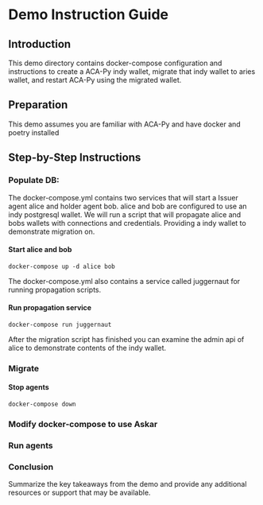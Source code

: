 # Demo Instruction Guide
## Introduction
This demo directory contains docker-compose configuration and instructions to create a ACA-Py indy wallet, migrate that indy wallet to aries wallet, and restart ACA-Py using the migrated wallet.

## Preparation
This demo assumes you are familiar with ACA-Py and have docker and poetry installed

## Step-by-Step Instructions
### Populate DB:
The docker-compose.yml contains two services that will start a Issuer agent alice and holder agent bob. alice and bob are configured to use an indy postgresql wallet. We will run a script that will propagate alice and bobs wallets with connections and credentials. Providing a indy wallet to demonstrate migration on.
#### Start alice and bob
```
docker-compose up -d alice bob
```
The docker-compose.yml also contains a service called juggernaut for running propagation scripts.
#### Run propagation service
```
docker-compose run juggernaut
``` 
After the migration script has finished you can examine the admin api of alice to demonstrate contents of the indy wallet.
### Migrate

#### Stop agents

```
docker-compose down
```

### Modify docker-compose to use Askar

### Run agents

### Conclusion
Summarize the key takeaways from the demo and provide any additional resources or support that may be available.


